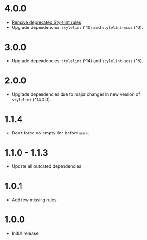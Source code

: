 # 4.0.0
- [Remove deprecated Stylelint rules](https://stylelint.io/migration-guide/to-15/#deprecated-stylistic-rules)
- Upgrade dependencies: `stylelint` (^16) and `stylelint-scss` (^6).

# 3.0.0
- Upgrade dependencies: `stylelint` (^14) and `stylelint-scss` (^5).

# 2.0.0
- Upgrade dependencies due to major changes in new version of `stylelint` (^14.0.0).

# 1.1.4
- Don't force no-empty line before `@use`. 

# 1.1.0 - 1.1.3
- Update all outdated dependencies

# 1.0.1
- Add few missing rules

# 1.0.0
- Initial release

